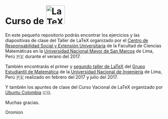 # Curso de [<img src="https://upload.wikimedia.org/wikipedia/commons/9/92/LaTeX_logo.svg" height="60" alt="LaTeX">](http://blogdeoromion.pe.hu/)

En este pequeño repositorio podrás encontrar los ejercicios y las diapositivas de clase del Taller de LaTeX  organizado por el [Centro de Responsabilidad Social y Extensión Universitaria](http://matematicas.unmsm.edu.pe/ceups/ceups.php) de la Facultad de Ciencias Matemáticas en la [Universidad Nacional Mayor de San Marcos](http://unmsm.edu.pe/) de Lima, Perú :peru: durante el verano del 2017.

También encontrarás el primer y [segundo taller de LaTeX](https://sites.google.com/uni.edu.pe/gemlatex) del [Grupo Estudiantil de Matemática](https://es-la.facebook.com/gemfcuni/) de la [Universidad Nacional de Ingeniería](http://www.uni.edu.pe/) de Lima, Perú :peru: realizado en febrero del 2017 y julio del 2017.

Y también los apuntes de clase del Curso Vacional de LaTeX organizado por [Ubuntu Colombia](https://www.facebook.com/UbuntuColombia/) :colombia:.


Muchas gracias.

Oromion